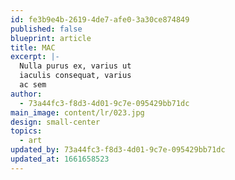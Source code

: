 ```yaml
---
id: fe3b9e4b-2619-4de7-afe0-3a30ce874849
published: false
blueprint: article
title: MAC
excerpt: |-
  Nulla purus ex, varius ut
  iaculis consequat, varius
  ac sem
author:
  - 73a44fc3-f8d3-4d01-9c7e-095429bb71dc
main_image: content/lr/023.jpg
design: small-center
topics:
  - art
updated_by: 73a44fc3-f8d3-4d01-9c7e-095429bb71dc
updated_at: 1661658523
---
```

